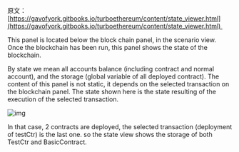 原文：[https://gavofyork.gitbooks.io/turboethereum/content/state_viewer.html](https://gavofyork.gitbooks.io/turboethereum/content/state_viewer.html) 

This panel is located below the block chain panel, in the scenario view. Once the blockchain has been run, this panel shows the state of the blockchain.

By state we mean all accounts balance (including contract and normal account), and the storage (global variable of all deployed contract). The content of this panel is not static, it depends on the selected transaction on the blockchain panel. The state shown here is the state resulting of the execution of the selected transaction.

![img](https://gavofyork.gitbooks.io/turboethereum/content/state_mix.png)

In that case, 2 contracts are deployed, the selected transaction (deployment of testCtr) is the last one. so the state view shows the storage of both TestCtr and BasicContract.
